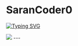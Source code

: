 # SaranCoder0

[![Typing SVG](https://readme-typing-svg.demolab.com?font=Fira+Code&duration=500&pause=500&center=true&vCenter=true&random=false&width=435&lines=I+am+Tech-Savy)](https://git.io/typing-svg)

<img src="https://quotes-github-readme.vercel.app/api?type=vertical&theme=merko">
---
